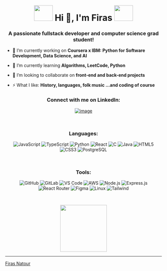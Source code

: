 <h1 align="center"><img height="50" width="60" src="https://cdn3.emoji.gg/emojis/6837-catbread.gif"> Hi 👋, I'm Firas <img height="50" width="60" src="https://cdn3.emoji.gg/emojis/4909-retrotv.gif"></h1>
<h3 align="center">A passionate fullstack developer and computer science grad student!</h3>

- 🔭 I’m currently working on **Coursera x IBM: Python for Software Development, Data Science, and AI**

- 🌱 I’m currently learning **Algorithms, LeetCode, Python**

- 👯 I’m looking to collaborate on **front-end and back-end projects**

- ⚡ What I like: **History, languages, folk music ...and coding of course**

<h3 align="center">Connect with me on LinkedIn:</h3>
<div align="center">

[![image](https://img.shields.io/badge/LinkedIn-0077B5?style=for-the-badge&logo=linkedin&logoColor=white)](https://www.linkedin.com/in/firas-natour-54b28b172/)
  
</div>

<br>

<h3 align="center">Languages:</h3>
<div align="center">
  
![JavaScript](https://img.shields.io/badge/JavaScript%20-%23F7DF1E.svg?style=for-the-badge&logo=javascript&logoColor=black)
![TypeScript](https://img.shields.io/badge/TypeScript-007ACC?style=for-the-badge&logo=typescript&logoColor=white)
![Python](https://img.shields.io/badge/Python%20-%2314354C.svg?style=for-the-badge&logo=python&logoColor=white)
![React](https://img.shields.io/badge/React-20232A?style=for-the-badge&logo=react&logoColor=61DAFB)
![C](https://img.shields.io/badge/C-00599C?style=for-the-badge&logo=c&logoColor=white)
![Java](https://img.shields.io/badge/Java-ED8B00?style=for-the-badge&logo=openjdk&logoColor=white)
![HTML5](https://img.shields.io/badge/HTML5%20-%23E34F26.svg?style=for-the-badge&logo=html5&logoColor=white)
![CSS3](https://img.shields.io/badge/CSS%20-%231572B6.svg?style=for-the-badge&logo=css3&logoColor=white)
![PostgreSQL](https://img.shields.io/badge/PostgreSQL-316192?style=for-the-badge&logo=postgresql&logoColor=white)

</div>

<br>

<h3 align="center">Tools:</h3>
<div align="center">
  
![GitHub](https://img.shields.io/badge/GitHub-100000?style=for-the-badge&logo=github&logoColor=white)
![GitLab](https://img.shields.io/badge/GitLab-330F63?style=for-the-badge&logo=gitlab&logoColor=white)
![VS Code](https://img.shields.io/badge/Visual_Studio_Code-0078D4?style=for-the-badge&logo=visual%20studio%20code&logoColor=white)
![AWS](https://img.shields.io/badge/Amazon_AWS-232F3E?style=for-the-badge&logo=amazon-aws&logoColor=white)
![Node.js](https://img.shields.io/badge/Node.js-43853D?style=for-the-badge&logo=node.js&logoColor=white)
![Express.js](https://img.shields.io/badge/Express.js-404D59?style=for-the-badge)
![React Router](https://img.shields.io/badge/React_Router-CA4245?style=for-the-badge&logo=react-router&logoColor=white)
![Figma](https://img.shields.io/badge/Figma-F24E1E?style=for-the-badge&logo=figma&logoColor=white)
![Linux](https://img.shields.io/badge/Linux-FCC624?style=for-the-badge&logo=linux&logoColor=black)
![Tailwind](https://img.shields.io/badge/Tailwind_CSS-38B2AC?style=for-the-badge&logo=tailwind-css&logoColor=white)

</div>

<br>

<p align= "center">  
  <img height= "150" src="https://github-readme-stats.vercel.app/api/top-langs/?username=fnotorious&theme=react&layout=compact" />
</p>

------

[Firas Natour](https://github.com/fnotorious)
